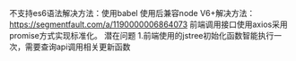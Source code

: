 不支持es6语法解决方法：使用babel
使用后兼容node V6+解决方法：https://segmentfault.com/a/1190000006864073
前端调用接口使用axios采用promise方式实现标准化。
潜在问题
1.前端使用的jstree初始化函数智能执行一次，需要查询api调用相关更新函数
